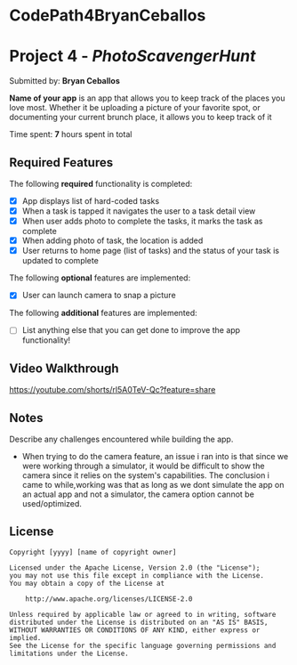 # CodePath4BryanCeballos

# Project 4 - *PhotoScavengerHunt*

Submitted by: **Bryan Ceballos**

**Name of your app** is an app that allows you to keep track of the places you love most. Whether it be uploading a picture of your favorite spot, or documenting your current brunch place, it allows you to keep track of it

Time spent: **7** hours spent in total

## Required Features

The following **required** functionality is completed:

- [X] App displays list of hard-coded tasks
- [X] When a task is tapped it navigates the user to a task detail view
- [X] When user adds photo to complete the tasks, it marks the task as complete
- [X] When adding photo of task, the location is added
- [X] User returns to home page (list of tasks) and the status of your task is updated to complete
 
The following **optional** features are implemented:

- [X] User can launch camera to snap a picture	

The following **additional** features are implemented:

- [ ] List anything else that you can get done to improve the app functionality!

## Video Walkthrough

https://youtube.com/shorts/rl5A0TeV-Qc?feature=share

## Notes

Describe any challenges encountered while building the app.

- When trying to do the camera feature, an issue i ran into is that since we were working through a simulator, it would be difficult to show the camera since it relies on the system's capabilities. The conclusion i came to while,working was that as long as we dont simulate the app on an actual app and not a simulator, the camera option cannot be used/optimized.

## License

    Copyright [yyyy] [name of copyright owner]

    Licensed under the Apache License, Version 2.0 (the "License");
    you may not use this file except in compliance with the License.
    You may obtain a copy of the License at

        http://www.apache.org/licenses/LICENSE-2.0

    Unless required by applicable law or agreed to in writing, software
    distributed under the License is distributed on an "AS IS" BASIS,
    WITHOUT WARRANTIES OR CONDITIONS OF ANY KIND, either express or implied.
    See the License for the specific language governing permissions and
    limitations under the License.
